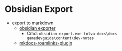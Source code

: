 # Obsidian Export

- export to markdown
  - [obsidian exporter](https://github.com/zoni/obsidian-export)
    - Cmd: `obsidian-export.exe tolva-docs\docs gamedevguide\content\dev-notes`
  - [mkdocs-roamlinks-plugin](https://github.com/Jackiexiao/mkdocs-roamlinks-plugin)